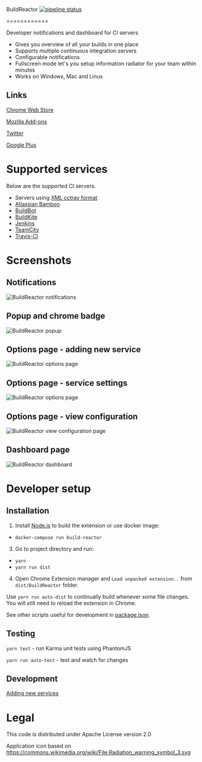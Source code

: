 BuildReactor [![pipeline status](https://gitlab.com/adam.nowotny/BuildReactor/badges/master/pipeline.svg)](https://gitlab.com/adam.nowotny/BuildReactor/-/commits/master)

============

Developer notifications and dashboard for CI servers
 * Gives you overview of all your builds in one place
 * Supports multiple continuous integration servers
 * Configurable notifications
 * Fullscreen mode let's you setup information radiator for your team within minutes
 * Works on Windows, Mac and Linux

Links
-----
[Chrome Web Store](https://chrome.google.com/webstore/detail/buildreactor/agfdekbncfakhgofmaacjfkpbhjhpjmp)

[Mozilla Add-ons](https://addons.mozilla.org/en-GB/firefox/addon/buildreactor-extension/)

[Twitter](https://twitter.com/BuildReactor)

[Google Plus](https://plus.google.com/110744393630490320507/)

Supported services
==================

Below are the supported CI servers.

 * Servers using [XML cctray format](https://github.com/robertmaldon/cc_dashboard/blob/master/README.md#multiple-project-summary-reporting-standard)
 * [Atlassian Bamboo](http://www.atlassian.com/software/bamboo/)
 * [BuildBot](http://buildbot.net/)
 * [BuildKite](https://buildkite.com/)
 * [Jenkins](http://jenkins.io/)
 * [TeamCity](http://www.jetbrains.com/teamcity/)
 * [Travis-CI](http://travis-ci.org/)

Screenshots
===========

Notifications
-------------
<img src="docs/notifications-640x400.jpg" alt="BuildReactor notifications">

Popup and chrome badge
----------------------
<img src="docs/popup-640x400.jpg" alt="BuildReactor popup">

Options page - adding new service
---------------------------------
<img src="docs/settings-new-1280x800.jpg" alt="BuildReactor options page">

Options page - service settings
-------------------------------
<img src="docs/settings-1280x800.jpg" alt="BuildReactor options page">

Options page - view configuration
---------------------------------
<img src="docs/settings-view-1280x800.jpg" alt="BuildReactor view configuration page">

Dashboard page
-------------------------------
<img src="docs/dashboard-1280x800.jpg" alt="BuildReactor dashboard">

Developer setup
===============

Installation
------------

1. Install [Node.js](http://nodejs.org/) to build the extension or use docker image:
 - `docker-compose run build-reactor`
3. Go to project directory and run:
 - `yarn`
 - `yarn run dist`
4. Open Chrome Extension manager and `Load unpacked extension..` from `dist/BuildReactor` folder.

Use `yarn run auto-dist` to continually build whenever some file changes. You will still need to reload the extension in Chrome.

See other scripts useful for development in [package.json](package.json).

Testing
-------

`yarn test` - run Karma unit tests using PhantomJS

`yarn run auto-test` - test and watch for changes

Development
-----------

[Adding new services](docs/adding-new-services.markdown)

Legal
=====

This code is distributed under Apache License version 2.0

Application icon based on https://commons.wikimedia.org/wiki/File:Radiation_warning_symbol_3.svg
